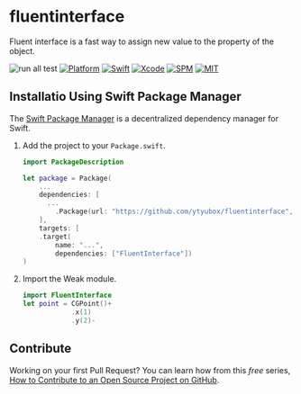 # fluentinterface

Fluent interface is a fast way to assign new value to the property  of the object. 

![run all test](https://github.com/ytyubox/fluentinterface/workflows/run%20all%20test/badge.svg)
[![Platform](https://img.shields.io/badge/platform-macos%20%7C%20ios%20%7C%20watchos%20%7C%20ipados%20%7C%20tvos-lightgrey)](https://github.com/ytyubox/Weak)
[![Swift](https://img.shields.io/badge/Swift-5.1-orange.svg)](https://swift.org)
[![Xcode](https://img.shields.io/badge/Xcode-11-blue.svg)](https://developer.apple.com/xcode)
[![SPM](https://img.shields.io/badge/SPM-Compatible-blue)](https://swift.org/package-manager)
[![MIT](https://img.shields.io/badge/License-MIT-red.svg)](https://opensource.org/licenses/MIT)

## Installatio Using Swift Package Manager
The [Swift Package Manager](https://swift.org/package-manager/) is a decentralized dependency manager for Swift.

1. Add the project to your `Package.swift`.

    ```swift
    import PackageDescription

    let package = Package(
        ...
        dependencies: [
          ...
            .Package(url: "https://github.com/ytyubox/fluentinterface", from: "1.0.0"),
        ],
        targets: [
        .target(
            name: "...",
            dependencies: ["FluentInterface"])
    )
    ```

2. Import the Weak module.

    ```swift
    import FluentInterface
	let point = CGPoint()+
				.x(1)
				.y(2)-
    
    ```

## Contribute

Working on your first Pull Request? You can learn how from this *free* series, [How to Contribute to an Open Source Project on GitHub](https://egghead.io/series/how-to-contribute-to-an-open-source-project-on-github).
